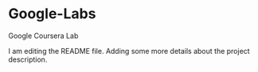 # Google-Labs
Google Coursera Lab

I am editing the README file. Adding some more details about the project description.


